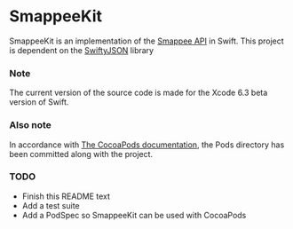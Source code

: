 # SmappeeKit
SmappeeKit is an implementation of the [Smappee API](https://smappee.atlassian.net/wiki/display/DEVAPI/SmappeeDevAPI+Home) in Swift.
This project is dependent on the [SwiftyJSON](https://github.com/SwiftyJSON/SwiftyJSON) library

### Note ###
The current version of the source code is made for the Xcode 6.3 beta version of Swift.

### Also note ###
In accordance with [The CocoaPods documentation](http://guides.cocoapods.org/using/using-cocoapods.html#should-i-ignore-the-pods-directory-in-source-control), the Pods directory has been committed along with the project.

### TODO ###
* Finish this README text
* Add a test suite
* Add a PodSpec so SmappeeKit can be used with CocoaPods
